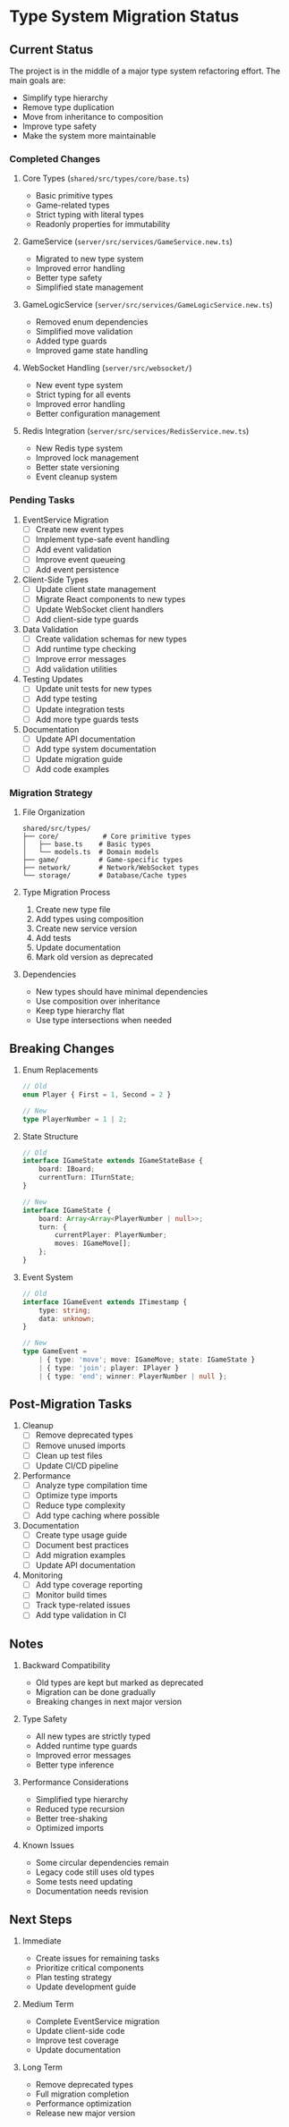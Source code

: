 # Type System Migration Status

## Current Status

The project is in the middle of a major type system refactoring effort. The main goals are:
- Simplify type hierarchy
- Remove type duplication
- Move from inheritance to composition
- Improve type safety
- Make the system more maintainable

### Completed Changes

1. Core Types (`shared/src/types/core/base.ts`)
   - Basic primitive types
   - Game-related types
   - Strict typing with literal types
   - Readonly properties for immutability

2. GameService (`server/src/services/GameService.new.ts`)
   - Migrated to new type system
   - Improved error handling
   - Better type safety
   - Simplified state management

3. GameLogicService (`server/src/services/GameLogicService.new.ts`)
   - Removed enum dependencies
   - Simplified move validation
   - Added type guards
   - Improved game state handling

4. WebSocket Handling (`server/src/websocket/`)
   - New event type system
   - Strict typing for all events
   - Improved error handling
   - Better configuration management

5. Redis Integration (`server/src/services/RedisService.new.ts`)
   - New Redis type system
   - Improved lock management
   - Better state versioning
   - Event cleanup system

### Pending Tasks

1. EventService Migration
   - [ ] Create new event types
   - [ ] Implement type-safe event handling
   - [ ] Add event validation
   - [ ] Improve event queueing
   - [ ] Add event persistence

2. Client-Side Types
   - [ ] Update client state management
   - [ ] Migrate React components to new types
   - [ ] Update WebSocket client handlers
   - [ ] Add client-side type guards

3. Data Validation
   - [ ] Create validation schemas for new types
   - [ ] Add runtime type checking
   - [ ] Improve error messages
   - [ ] Add validation utilities

4. Testing Updates
   - [ ] Update unit tests for new types
   - [ ] Add type testing
   - [ ] Update integration tests
   - [ ] Add more type guards tests

5. Documentation
   - [ ] Update API documentation
   - [ ] Add type system documentation
   - [ ] Update migration guide
   - [ ] Add code examples

### Migration Strategy

1. File Organization
   ```
   shared/src/types/
   ├── core/           # Core primitive types
   │   ├── base.ts    # Basic types
   │   └── models.ts  # Domain models
   ├── game/          # Game-specific types
   ├── network/       # Network/WebSocket types
   └── storage/       # Database/Cache types
   ```

2. Type Migration Process
   1. Create new type file
   2. Add types using composition
   3. Create new service version
   4. Add tests
   5. Update documentation
   6. Mark old version as deprecated

3. Dependencies
   - New types should have minimal dependencies
   - Use composition over inheritance
   - Keep type hierarchy flat
   - Use type intersections when needed

## Breaking Changes

1. Enum Replacements
   ```typescript
   // Old
   enum Player { First = 1, Second = 2 }
   
   // New
   type PlayerNumber = 1 | 2;
   ```

2. State Structure
   ```typescript
   // Old
   interface IGameState extends IGameStateBase {
       board: IBoard;
       currentTurn: ITurnState;
   }
   
   // New
   interface IGameState {
       board: Array<Array<PlayerNumber | null>>;
       turn: {
           currentPlayer: PlayerNumber;
           moves: IGameMove[];
       };
   }
   ```

3. Event System
   ```typescript
   // Old
   interface IGameEvent extends ITimestamp {
       type: string;
       data: unknown;
   }
   
   // New
   type GameEvent =
       | { type: 'move'; move: IGameMove; state: IGameState }
       | { type: 'join'; player: IPlayer }
       | { type: 'end'; winner: PlayerNumber | null };
   ```

## Post-Migration Tasks

1. Cleanup
   - [ ] Remove deprecated types
   - [ ] Remove unused imports
   - [ ] Clean up test files
   - [ ] Update CI/CD pipeline

2. Performance
   - [ ] Analyze type compilation time
   - [ ] Optimize type imports
   - [ ] Reduce type complexity
   - [ ] Add type caching where possible

3. Documentation
   - [ ] Create type usage guide
   - [ ] Document best practices
   - [ ] Add migration examples
   - [ ] Update API documentation

4. Monitoring
   - [ ] Add type coverage reporting
   - [ ] Monitor build times
   - [ ] Track type-related issues
   - [ ] Add type validation in CI

## Notes

1. Backward Compatibility
   - Old types are kept but marked as deprecated
   - Migration can be done gradually
   - Breaking changes in next major version

2. Type Safety
   - All new types are strictly typed
   - Added runtime type guards
   - Improved error messages
   - Better type inference

3. Performance Considerations
   - Simplified type hierarchy
   - Reduced type recursion
   - Better tree-shaking
   - Optimized imports

4. Known Issues
   - Some circular dependencies remain
   - Legacy code still uses old types
   - Some tests need updating
   - Documentation needs revision

## Next Steps

1. Immediate
   - Create issues for remaining tasks
   - Prioritize critical components
   - Plan testing strategy
   - Update development guide

2. Medium Term
   - Complete EventService migration
   - Update client-side code
   - Improve test coverage
   - Update documentation

3. Long Term
   - Remove deprecated types
   - Full migration completion
   - Performance optimization
   - Release new major version
